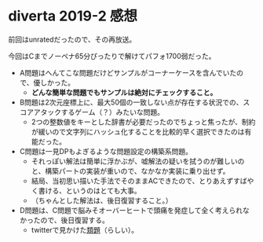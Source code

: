 # diverta 2019-2 感想

前回はunratedだったので、その再放送。

今回はCまでノーペナ65分ぴったりで解けてパフォ1700弱だった。

- A問題はへんてこな問題だけどサンプルがコーナーケースを含んでいたので、優しかった。
  - **どんな簡単な問題でもサンプルは絶対にチェックすること。**
- B問題は2次元座標上に、最大50個の一致しない点が存在する状況での、スコアアタックするゲーム（？）みたいな問題。
  - 2つの整数値をキーとした辞書が必要だったのでちょっと焦ったが、制約が緩いので文字列にハッシュ化することを比較的早く選択できたのは有能だった。
- C問題は一見DPもよぎるような問題設定の構築系問題。
  - それっぽい解法は簡単に浮かぶが、嘘解法の疑いを拭うのが難しいのと、構築パートの実装が重いので、なかなか実装に乗り出せず。
  - 結局、当初思い描いた手法でそのままACできたので、とりあえずすばやく書ける、というのはとても大事。
  - （ちゃんとした解法は、後日復習すること。）
- D問題は、C問題で脳みそオーバーヒートで頭痛を発症して全く考えられなかったので、後日復習する。
  - twitterで見かけた[類題](http://judge.u-aizu.ac.jp/onlinejudge/description.jsp?id=2607&lang=jp)（らしい）。


